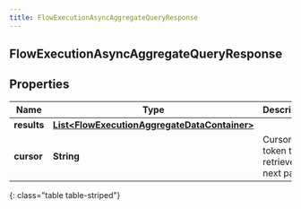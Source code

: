 ```yaml
---
title: FlowExecutionAsyncAggregateQueryResponse
---
```

## FlowExecutionAsyncAggregateQueryResponse


## Properties

| Name | Type | Description | Notes |
| ------------ | ------------- | ------------- | ------------- |
| **results** | <!----><!---->[**List&lt;FlowExecutionAggregateDataContainer&gt;**](FlowExecutionAggregateDataContainer.html)<!----> |  |  [optional] |
| **cursor** | <!----><!---->**String**<!----> | Cursor token to retrieve next page |  [optional] |
{: class="table table-striped"}




